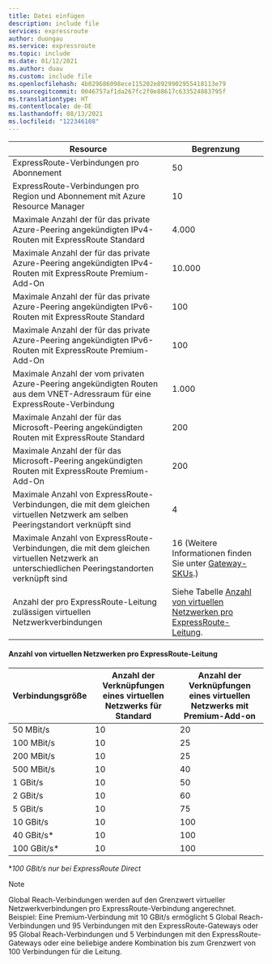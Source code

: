 ```yaml
---
title: Datei einfügen
description: include file
services: expressroute
author: duongau
ms.service: expressroute
ms.topic: include
ms.date: 01/12/2021
ms.author: duau
ms.custom: include file
ms.openlocfilehash: 4b029686098ece115202e8929902955418113e79
ms.sourcegitcommit: 0046757af1da267fc2f0e88617c633524883795f
ms.translationtype: HT
ms.contentlocale: de-DE
ms.lasthandoff: 08/13/2021
ms.locfileid: "122346108"
---
```

| Resource | Begrenzung |
| --- | --- |
| ExpressRoute-Verbindungen pro Abonnement |50 |
| ExpressRoute-Verbindungen pro Region und Abonnement mit Azure Resource Manager |10 |
| Maximale Anzahl der für das private Azure-Peering angekündigten IPv4-Routen mit ExpressRoute Standard |4\.000 |
| Maximale Anzahl der für das private Azure-Peering angekündigten IPv4-Routen mit ExpressRoute Premium-Add-On |10.000 |
| Maximale Anzahl der für das private Azure-Peering angekündigten IPv6-Routen mit ExpressRoute Standard |100 |
| Maximale Anzahl der für das private Azure-Peering angekündigten IPv6-Routen mit ExpressRoute Premium-Add-On |100 |
| Maximale Anzahl der vom privaten Azure-Peering angekündigten Routen aus dem VNET-Adressraum für eine ExpressRoute-Verbindung | 1\.000 |
| Maximale Anzahl der für das Microsoft-Peering angekündigten Routen mit ExpressRoute Standard |200 |
| Maximale Anzahl der für das Microsoft-Peering angekündigten Routen mit ExpressRoute Premium-Add-On |200 |
| Maximale Anzahl von ExpressRoute-Verbindungen, die mit dem gleichen virtuellen Netzwerk am selben Peeringstandort verknüpft sind |4 |
| Maximale Anzahl von ExpressRoute-Verbindungen, die mit dem gleichen virtuellen Netzwerk an unterschiedlichen Peeringstandorten verknüpft sind |16 (Weitere Informationen finden Sie unter [Gateway-SKUs](../articles/expressroute/expressroute-about-virtual-network-gateways.md#aggthroughput).) |
| Anzahl der pro ExpressRoute-Leitung zulässigen virtuellen Netzwerkverbindungen |Siehe Tabelle [Anzahl von virtuellen Netzwerken pro ExpressRoute-Leitung](#vnetpercircuit).  |

#### <a name="number-of-virtual-networks-per-expressroute-circuit"></a><a name="vnetpercircuit"></a>Anzahl von virtuellen Netzwerken pro ExpressRoute-Leitung
| **Verbindungsgröße** | **Anzahl der Verknüpfungen eines virtuellen Netzwerks für Standard** | **Anzahl der Verknüpfungen eines virtuellen Netzwerks mit Premium-Add-on** |
| --- | --- | --- |
| 50 MBit/s |10 |20 |
| 100 MBit/s |10 |25 |
| 200 MBit/s |10 |25 |
| 500 MBit/s |10 |40 |
| 1 GBit/s |10 |50 |
| 2 GBit/s |10 |60 |
| 5 GBit/s |10 |75 |
| 10 GBit/s |10 |100 |
| 40 GBit/s* |10 |100 |
| 100 GBit/s* |10 |100 |

**100 GBit/s nur bei ExpressRoute Direct*

> [!NOTE]
> Global Reach-Verbindungen werden auf den Grenzwert virtueller Netzwerkverbindungen pro ExpressRoute-Verbindung angerechnet. Beispiel: Eine Premium-Verbindung mit 10 GBit/s ermöglicht 5 Global Reach-Verbindungen und 95 Verbindungen mit den ExpressRoute-Gateways oder 95 Global Reach-Verbindungen und 5 Verbindungen mit den ExpressRoute-Gateways oder eine beliebige andere Kombination bis zum Grenzwert von 100 Verbindungen für die Leitung.
